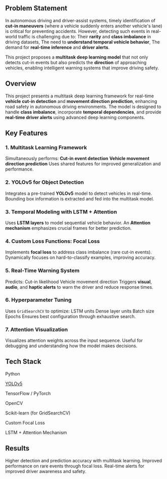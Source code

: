 ## Problem Statement
In autonomous driving and driver-assist systems, timely identification of **cut-in maneuvers** (where a vehicle suddenly enters another vehicle's lane) is critical for preventing accidents. However, detecting such events in real-world traffic is challenging due to:
Their **rarity** and **class imbalance** in driving datasets,
The need to **understand temporal vehicle behavior**,
The demand for **real-time inference** and **driver alerts**.

This project proposes a **multitask deep learning model** that not only detects cut-in events but also predicts the **direction** of approaching vehicles, enabling intelligent warning systems that improve driving safety.



##  Overview
This project presents a multitask deep learning framework for real-time **vehicle cut-in detection** and **movement direction prediction**, enhancing road safety in autonomous driving environments. The model is designed to handle **class imbalance**, incorporate **temporal dependencies**, and provide **real-time driver alerts** using advanced deep learning components.



##  Key Features

### 1. Multitask Learning Framework
  Simultaneously performs:
    **Cut-in event detection**
    **Vehicle movement direction prediction**
  Uses shared features for improved generalization and performance.

### 2. YOLOv5 for Object Detection
  Integrates a pre-trained **YOLOv5** model to detect vehicles in real-time.
  Bounding box information is extracted and fed into the multitask model.

### 3. Temporal Modeling with LSTM + Attention
  Uses **LSTM layers** to model sequential vehicle behavior.
  An **Attention mechanism** emphasizes crucial frames for better prediction.

### 4. Custom Loss Functions: Focal Loss
  Implements **focal loss** to address class imbalance (rare cut-in events).
  Dynamically focuses on hard-to-classify examples, improving accuracy.

### 5. Real-Time Warning System
  Predicts:
    Cut-in likelihood
    Vehicle movement direction
  Triggers **visual**, **audio**, and **haptic alerts** to warn the driver and reduce response times.

### 6. Hyperparameter Tuning
  Uses `GridSearchCV` to optimize:
    LSTM units
    Dense layer units
    Batch size
    Epochs
  Ensures best configuration through exhaustive search.

### 7. Attention Visualization
  Visualizes attention weights across the input sequence.
  Useful for debugging and understanding how the model makes decisions.



## Tech Stack

 Python
 
 [YOLOv5](https://github.com/ultralytics/yolov5)
 
 TensorFlow / PyTorch
 
 OpenCV
 
 Scikit-learn (for GridSearchCV)
 
 Custom Focal Loss
 
 LSTM + Attention Mechanism



## Results
  Higher detection and prediction accuracy with multitask learning.
  Improved performance on rare events through focal loss.
  Real-time alerts for improved driver awareness and safety.

